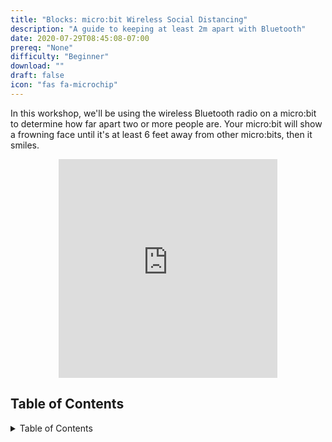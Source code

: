 ```yaml
---
title: "Blocks: micro:bit Wireless Social Distancing"
description: "A guide to keeping at least 2m apart with Bluetooth"
date: 2020-07-29T08:45:08-07:00
prereq: "None"
difficulty: "Beginner"
download: ""
draft: false
icon: "fas fa-microchip"
---
```


In this workshop, we'll be using the wireless Bluetooth radio on a micro:bit to determine how far apart two or more people are. Your micro:bit will show a frowning face until it's at least 6 feet away from other micro:bits, then it smiles.

<p style="text-align: center;"><iframe src="https://giphy.com/embed/QtvJ3zmlIZjFQfBM1n" width="350" height="350" frameBorder="0" class="giphy-embed"></iframe>

## Table of Contents

<details close>
<summary>Table of Contents</summary>
{{% children /%}}
</details>
